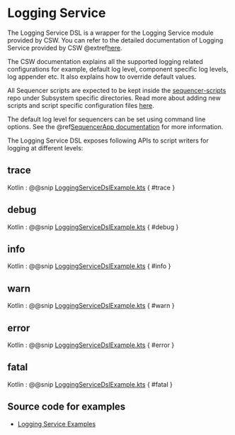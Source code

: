 # Logging Service

The Logging Service DSL is a wrapper for the Logging Service module provided by CSW.
You can refer to the detailed documentation of Logging Service provided by CSW @extref[here](csw:services/logging).

The CSW documentation explains all the supported logging related configurations for example, default log level, component specific log levels, log appender etc.
It also explains how to override default values.

All Sequencer scripts are expected to be kept inside the [sequencer-scripts](https://github.com/tmtsoftware/sequencer-scripts) repo under Subsystem specific directories.
Read more about adding new scripts and script specific configuration files [here](https://github.com/tmtsoftware/sequencer-scripts).

The default log level for sequencers can be set using command line options.  See the @ref[SequencerApp documentation](../../../../apps/sequencer-app.md#setting-the-default-log-level) for more information.

The Logging Service DSL exposes following APIs to script writers for logging at different levels:

## trace

Kotlin
:   @@snip [LoggingServiceDslExample.kts](../../../../../../../examples/src/main/kotlin/esw/ocs/scripts/examples/paradox/LoggingServiceDslExample.kts) { #trace }

## debug

Kotlin
:   @@snip [LoggingServiceDslExample.kts](../../../../../../../examples/src/main/kotlin/esw/ocs/scripts/examples/paradox/LoggingServiceDslExample.kts) { #debug }

## info

Kotlin
:   @@snip [LoggingServiceDslExample.kts](../../../../../../../examples/src/main/kotlin/esw/ocs/scripts/examples/paradox/LoggingServiceDslExample.kts) { #info }

## warn

Kotlin
:   @@snip [LoggingServiceDslExample.kts](../../../../../../../examples/src/main/kotlin/esw/ocs/scripts/examples/paradox/LoggingServiceDslExample.kts) { #warn }

## error

Kotlin
:   @@snip [LoggingServiceDslExample.kts](../../../../../../../examples/src/main/kotlin/esw/ocs/scripts/examples/paradox/LoggingServiceDslExample.kts) { #error }

## fatal

Kotlin
:   @@snip [LoggingServiceDslExample.kts](../../../../../../../examples/src/main/kotlin/esw/ocs/scripts/examples/paradox/LoggingServiceDslExample.kts) { #fatal }

## Source code for examples

* [Logging Service Examples]($github.base_url$/examples/src/main/kotlin/esw/ocs/scripts/examples/paradox/LoggingServiceDslExample.kts)
